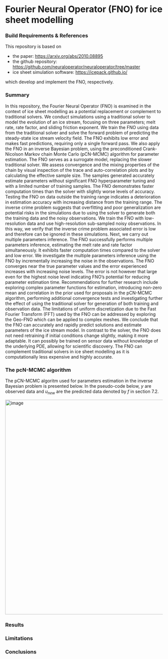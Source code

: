 # Fourier Neural Operator (FNO) for ice sheet modelling

### Build Requirements & References

This repository is based on
- the paper: https://arxiv.org/abs/2010.08895
- the github repository: https://github.com/neuraloperator/neuraloperator/tree/master
- ice sheet simulation software: https://icepack.github.io/ 
  
which develop and implement the FNO, respectively.

### Summary
In this repository, the Fourier Neural Operator (FNO) is examined in the context of ice sheet modelling as a potential replacement or complement to traditional solvers. We conduct simulations using a traditional solver to model the evolution of an ice stream, focusing on three parameters; melt rate, rate factor, and sliding friction exponent. We train the FNO using data from the traditional solver and solve the forward problem of predicting the steady-state ice stream velocity field. The FNO exhibits low error and makes fast predictions, requiring only a single forward pass. We also apply the FNO in an inverse Bayesian problem, using the preconditioned Crank-Nicolson Markov chain Monte Carlo (pCN-MCMC) algorithm for parameter estimation. The FNO serves as a surrogate model, replacing the slower traditional solver. We assess convergence and the mixing properties of the chain by visual inspection of the trace and auto-correlation plots and by calculating the effective sample size. The samples generated accurately estimate parameters without significant FNO hyperparameter tuning and with a limited number of training samples. The FNO demonstrates faster computation times than the solver with slightly worse levels of accuracy. Testing the FNO on data outside the training range indicates a deterioration in estimation accuracy with increasing distance from the training range. The inverse crime problem suggests that overfitting and poor generalization are potential risks in the simulations due to using the solver to generate both the training data and the noisy observations. We train the FNO with low-resolution data and use high-resolution sub-sampled noisy observations. In this way, we verify that the inverse crime problem associated error is low and therefore can be ignored in these simulations. Next, we carry out multiple parameters inference. The FNO successfully performs multiple parameters inference, estimating the melt rate and rate factor simultaneously. It exhibits faster computation times compared to the solver and low error. We investigate the multiple parameters inference using the FNO by incrementally increasing the noise in the observations. The FNO converges near the true parameter values and the error experienced increases with increasing noise levels. The error is not however that large even for the highest noise level indicating FNO’s potential for reducing parameter estimation time. Recommendations for further research include exploring complex parameter functions for estimation, introducing non-zero mean and correlation in the prior used for proposals in the pCN-MCMC algorithm, performing additional convergence tests and investigating further the effect of using the traditional solver for generation of both training and observation data. The limitations of uniform discretization due to the Fast Fourier Transform (FFT) used by the FNO can be addressed by exploring the Geo-FNO which can be applied to complex meshes. We conclude that the FNO can accurately and rapidly predict solutions and estimate parameters of the ice stream model. In contrast to the solver, the FNO does not need retraining if initial conditions change slightly, making it more adaptable. It can possibly be trained on sensor data without knowledge of the underlying PDE, allowing for scientific discovery. The FNO can complement traditional solvers in ice sheet modelling as it is computationally less expensive and highly accurate.  

### The pcN-MCMC algorithm

The pCN-MCMC algoritm used for parameters estimation in the inverse Bayesian problem is presented below. In the pseudo-code below, $y$ are observed data and $u_{new}$ are the predicted data denoted by $f$ in section 7.2.

<img width="684" alt="image" src="https://github.com/alexkarakozis/FNO/assets/69156399/bfd6505c-2e3c-4e44-831e-641c89a3c57f">

### Results

### Limitations

### Conclusions






